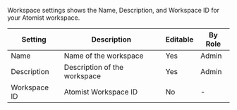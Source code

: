 Workspace settings shows the Name, Description, and Workspace ID for your Atomist workspace.

| Setting | Description | Editable | By Role |
|---|---|---|---|
| Name| Name of the workspace | Yes | Admin |
| Description | Description of the workspace | Yes | Admin |
| Workspace ID | Atomist Workspace ID | No | - |

